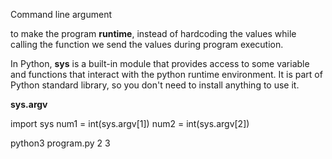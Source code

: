 Command line argument

to make the program **runtime**, instead of hardcoding the values while calling the function we send the values during program execution. 

In Python, **sys** is a built-in module that provides access to some variable and functions that interact with the python runtime environment. It is part of Python standard library, so you don't need to install anything to use it.


**sys.argv**

import sys
num1 = int(sys.argv[1])
num2 = int(sys.argv[2])


python3 program.py 2 3

 

